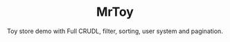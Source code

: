 <h1 align="center">MrToy</h1>

<p align="center">
  Toy store demo with Full CRUDL, filter, sorting, user system and pagination.
</p>
